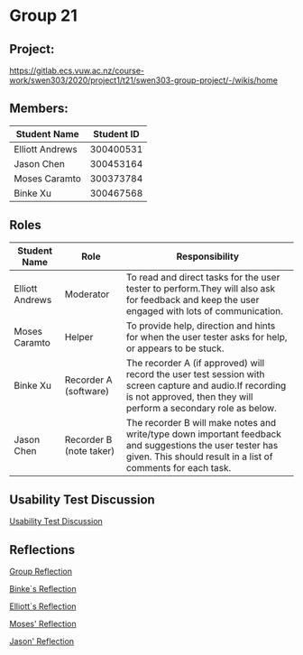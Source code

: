 # Group 21
## Project:
https://gitlab.ecs.vuw.ac.nz/course-work/swen303/2020/project1/t21/swen303-group-project/-/wikis/home

## Members:

| Student Name | Student ID |
| ------ | ------ |
| Elliott Andrews | 300400531 |
| Jason Chen | 300453164 | 
| Moses Caramto | 300373784 |
| Binke Xu | 300467568 | 

## Roles 

| Student Name | Role | Responsibility |
| ------ | ------ | ------ |
| Elliott Andrews | Moderator | To read and direct tasks for the user tester to perform.They will also ask for feedback and keep the user engaged with lots of communication.|
| Moses Caramto | Helper |To provide help, direction and hints for when the user tester asks for help, or appears to be stuck. |
| Binke Xu | Recorder A (software) | The recorder A (if approved) will record the user test session with screen capture and audio.If recording is not approved, then they will perform a secondary role as below.|
| Jason Chen | Recorder B (note taker) |The recorder B will make notes and write/type down important feedback and suggestions the user tester has given. This should result in a list of comments for each task. |

## Usability Test Discussion
[Usability Test Discussion](https://gitlab.ecs.vuw.ac.nz/course-work/swen303/2020/project1/t21/swen303-group-project/-/wikis/Usability-Test-Plan/Discussion)

## Reflections 
[Group Reflection](https://gitlab.ecs.vuw.ac.nz/course-work/swen303/2020/project1/t21/swen303-group-project/-/wikis/Reflection/Group-Reflection)

[Binke`s Reflection](https://gitlab.ecs.vuw.ac.nz/course-work/swen303/2020/project1/t21/swen303-group-project/-/blob/master/Reflection-Binke%20Xu)

[Elliott`s Reflection](https://gitlab.ecs.vuw.ac.nz/course-work/swen303/2020/project1/t21/swen303-group-project/-/blob/master/Reflection%20-%20Elliott%20Andrews.md)

[Moses' Reflection](https://gitlab.ecs.vuw.ac.nz/course-work/swen303/2020/project1/t21/swen303-group-project/-/blob/master/Reflection%20-%20Moses.md)

[Jason' Reflection](https://gitlab.ecs.vuw.ac.nz/course-work/swen303/2020/project1/t21/swen303-group-project/-/blob/master/Reflection%20-%20Jason.md)